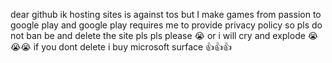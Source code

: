 dear github ik hosting sites is against tos but I make games from passion to google play and google play requires me to provide privacy policy
so pls do not ban be and delete the site pls pls please 😭
or i will cry and explode 😭😭😭
if you dont delete i buy microsoft surface 👍👍👍
